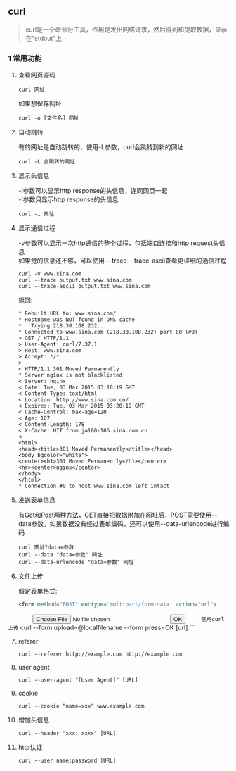 ## curl

> curl是一个命令行工具，作用是发出网络请求，然后得到和提取数据，显示在"stdout"上

### 1 常用功能

1. 查看网页源码
	
	```
	curl 网址
	```
	如果想保存网址
	
	```
	curl -o [文件名] 网址
	```

2. 自动跳转

	有的网址是自动跳转的，使用-L参数，curl会跳转到新的网址

	```
	curl -L 会跳转的网址
	```

3. 显示头信息

	-i参数可以显示http response的头信息，连同网页一起  
	-I参数只显示http response的头信息
	
	```
	curl -i 网址
	```
	
4. 显示通信过程

	-v参数可以显示一次http通信的整个过程，包括端口连接和http request头信息  
	如果觉的信息还不够，可以使用 --trace --trace-ascii查看更详细的通信过程
	
	```
	curl -v www.sina.com
	curl --trace output.txt www.sina.com
	curl --trace-ascii output.txt www.sina.com
	```
	
	返回:
	
	```
	* Rebuilt URL to: www.sina.com/
	* Hostname was NOT found in DNS cache
	*   Trying 218.30.108.232...
	* Connected to www.sina.com (218.30.108.232) port 80 (#0)
	> GET / HTTP/1.1
	> User-Agent: curl/7.37.1
	> Host: www.sina.com
	> Accept: */*
	>
	< HTTP/1.1 301 Moved Permanently
	* Server nginx is not blacklisted
	< Server: nginx
	< Date: Tue, 03 Mar 2015 03:18:19 GMT
	< Content-Type: text/html
	< Location: http://www.sina.com.cn/
	< Expires: Tue, 03 Mar 2015 03:20:19 GMT
	< Cache-Control: max-age=120
	< Age: 107
	< Content-Length: 178
	< X-Cache: HIT from ja180-186.sina.com.cn
	<
	<html>
	<head><title>301 Moved Permanently</title></head>
	<body bgcolor="white">
	<center><h1>301 Moved Permanently</h1></center>
	<hr><center>nginx</center>
	</body>
	</html>
	* Connection #0 to host www.sina.com left intact
	```
	
5. 发送表单信息

	有Get和Post两种方法，GET直接把数据附加在网址后，POST需要使用--data参数。如果数据没有经过表单编码，还可以使用--data-urlencode进行编码
	
	```
	curl 网址?data=参数
	curl --data "data=参数" 网址
	curl --data-urlencode "data=参数" 网址
	```

6. 文件上传

	假定表单格式:
	
	```html
	<form method="POST" enctype='multipart/form-data' action="url">
　　　　<input type=file name=upload>
　　　　<input type=submit name=press value="OK">
　　</form>
	```
	使用curl上传
	```
	curl --form upload=@localfilename --form press=OK [url]
	```
	
7. referer

	```
	curl --referer http://example.com http://example.com
	```

8. user agent

	```
	curl --user-agent "[User Agent]" [URL]
	```
	
9. cookie

	```
	curl --cookie "name=xxx" www.example.com
	```

10. 增加头信息

	```
	curl --header "xxx: xxxx" [URL]
	```
	
11. http认证

	```
	curl --user name:password [URL]
	```